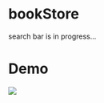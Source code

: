 # bookStore

search bar is in progress...


<h1>Demo</h1>


<img src="https://user-images.githubusercontent.com/79763515/180644222-4a0021ca-1985-4d43-b98a-106f0780d05a.gif">
